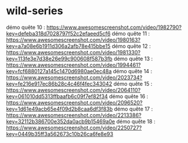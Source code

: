 # wild-series

démo quête 10 : https://www.awesomescreenshot.com/video/1982790?key=defeba318d7028797f52c2efaeed5cf6
démo quête 11 : https://www.awesomescreenshot.com/video/1980163?key=a7a08e6b1911d306a2afb78e415bbe15
démo quête 12 : https://www.awesomescreenshot.com/video/1981330?key=113fe3e7d38e26e99c900608f587b3fb
démo quête 13 : https://www.awesomescreenshot.com/video/1994461?key=fcf6880127a145c1470d6980ae0ec48a
démo quête 14 : https://www.awesomescreenshot.com/video/2023734?key=fe216e917ec86b28c4c46f4fec343042
démo quête 15 : https://www.awesomescreenshot.com/video/2064110?key=061010dd5313ffbaafb6c09f7ef82f34
démo quête 16 : https://www.awesomescreenshot.com/video/2096520?key=1d61e49acb65e4f09d2b8caa6df3f83b
démo quête 17 : https://www.awesomescreenshot.com/video/2213386?key=32112b386700e352da0acb9b15469a0e
démo quête 18 : https://www.awesomescreenshot.com/video/2250727?key=0449b35ff3a562673c10b26ca6fe8e93
